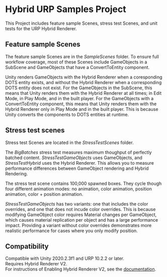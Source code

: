 # Hybrid URP Samples Project
This Project includes feature sample Scenes, stress test Scenes, and unit tests for the URP Hybrid Renderer.

## Feature sample Scenes
The feature sample Scenes are in the _SampleScenes_ folder. To ensure full workflow coverage, most of these Scenes include GameObjects in a SubScene and GameObjects that have a ConvertToEntity component. 

Unity renders GameObjects with the Hybrid Renderer when a coresponding DOTS entity exists, and without the Hybrid Renderer when a corresponding DOTS entity does not exist. For the GameObjects in the SubScene, this means that Unity renders them with the Hybrid Renderer at all times; in Edit Mode, in Play Mode, and in the built player. For the GameObjects with a ConvertToEntity component, this means that Unity renders them with the Hybrid Renderer only in Play Mode and in the built player. This is because Unity converts the components to DOTS entities at runtime.

## Stress test scenes
Stress test Scenes are located in the _StressTestScenes_ folder.

The _BigBatches_ stress test measures maximum thoughput of perfectly batched content. _StressTestGameObjects_ uses GameObjects, and _StressTestHybrid_ uses the Hybrid Renderer. This allows you to measure performance differences between GameObject rendering and Hybrid Rendering. 

The stress test scene contains 100,000 spawned boxes. They cycle though four different animation modes: no animation, color animation, position animation, color + position animation. 

_StressTestGameObjects_ has two variants: one that includes the color overrides, and one that does not incude color overrides. This is because modifying GameObject color requires Material changes per GameObject, which causes material replication per object and has a large performance impact. Providing a variant without color overrides demonstrates more realistic performance for cases where you only modify position.

## Compatibility
Compatible with Unity 2020.2.3f1 and URP 10.2.2 or later.\
Requires Hybrid Renderer V2.\
For instructions of Enabling Hybrid Renderer V2, see the [documentation](https://docs.unity3d.com/Packages/com.unity.rendering.hybrid@latest/index.html).

